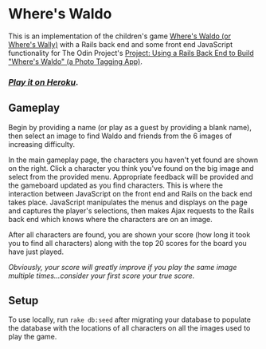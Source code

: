 # Where's Waldo

This is an implementation of the children's game [Where's Waldo (or Where's Wally)](http://en.wikipedia.org/wiki/Where's_Wally%3F) with a Rails back end and some front end JavaScript functionality for The Odin Project's [Project: Using a Rails Back End to Build "Where's Waldo" (a Photo Tagging App)](http://www.theodinproject.com/javascript-and-jquery/where-s-waldo-a-photo-tagging-app).

### [**_Play it on Heroku_**](http://dna-wheres-waldo.herokuapp.com/ "Where's Waldo").

## Gameplay

Begin by providing a name (or play as a guest by providing a blank name), then select an image to find Waldo and friends from the 6 images of increasing difficulty.

In the main gameplay page, the characters you haven't yet found are shown on the right. Click a character you think you've found on the big image and select from the provided menu. Appropriate feedback will be provided and the gameboard updated as you find characters.
This is where the interaction between JavaScript on the front end and Rails on the back end takes place. JavaScript manipulates the menus and displays on the page and captures the player's selections, then makes Ajax requests to the Rails back end which knows where the characters are on an image.

After all characters are found, you are shown your score (how long it took you to find all characters) along with the top 20 scores for the board you have just played.

_Obviously, your score will greatly improve if you play the same image multiple times...consider your first score your true score._

## Setup

To use locally, run `rake db:seed` after migrating your database to populate the database with the locations of all characters on all the images used to play the game.

